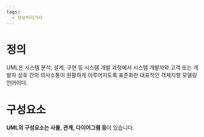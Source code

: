 ```yaml
---
tags:
  - 정보처리기사
---
```


# 정의

UML은 시스템 분석, 설계, 구현 등 시스템 개발 과정에서 시스템 개발자와 고객 또는 개발자 상호 간의 의사소통이 원활하게 이루어지도록 표준화한 대표적인 객체지향 모델링 언어이다.

# 구성요소

**UML의 구성요소는 사물, 관계, 다이어그램 등**이 있습니다.